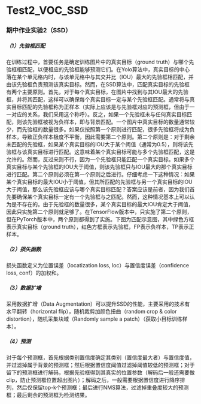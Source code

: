 # Test2_VOC_SSD
### 期中作业实验2（SSD）  
##### （1）先验框匹配  
在训练过程中，首要任务是确定训练图片中的真实目标（ground truth）与哪个先验框相匹配，以便相应的先验框能够预测它们。在Yolo算法中，真实目标的中心落在某个单元格内时，与该单元格中与其交并比（IOU）最大的先验框相匹配，并由该先验框负责预测该真实目标。然而，在SSD算法中，匹配真实目标的先验框有两个主要原则。首先，对于每个真实目标，在图片中找到与其IOU最大的先验框，并将其匹配，这样可以确保每个真实目标一定与某个先验框匹配。通常将与真实目标匹配的先验框称为正样本（实际上应该是与先验框对应的预测框，但由于一一对应的关系，我们采用这个称呼）。反之，如果一个先验框未与任何真实目标匹配，则该先验框被视为负样本，即与背景匹配。一个图片中真实目标的数量通常较少，而先验框的数量很多。如果仅按照第一个原则进行匹配，很多先验框将成为负样本，导致正负样本极度不平衡，因此需要第二个原则。第二个原则是：对于剩余未匹配的先验框，如果某个真实目标的IOU大于某个阈值（通常为0.5），则将该先验框与该真实目标进行匹配。这意味着某个真实目标可能与多个先验框匹配，这是允许的。然而，反过来则不行，因为一个先验框只能匹配一个真实目标。如果多个真实目标与某个先验框的IOU大于阈值，则该先验框只与IOU最大的那个真实目标进行匹配。第二个原则必须在第一个原则之后进行。仔细考虑一下这种情况：如果某个真实目标的最大IOU小于阈值，但其所匹配的先验框与另一个真实目标的IOU大于阈值，那么该先验框应该与哪个真实目标匹配？答案应该是前者，因为我们首先要确保某个真实目标一定有一个先验框与之匹配。然而，这种情况基本上可以认为是不存在的。由于先验框的数量很多，某个真实目标的最大IOU肯定大于阈值，因此只实施第二个原则就足够了。在TensorFlow版本中，只实施了第二个原则，但在PyTorch版本中，两个原则都得到了实施。下图为匹配示意图，其中绿色方框表示真实目标（ground truth），红色方框表示先验框，FP表示负样本，TP表示正样本。  
##### （2）损失函数  
损失函数定义为位置误差（locatization loss, loc）与置信度误差（confidence loss, conf）的加权和。  
##### （3）数据扩增  
采用数据扩增（Data Augmentation）可以提升SSD的性能，主要采用的技术有水平翻转（horizontal flip），随机裁剪加颜色扭曲（random crop & color distortion），随机采集块域（Randomly sample a patch）（获取小目标训练样本）。
##### （4）预测  
对于每个预测框，首先根据类别置信度确定其类别（置信度最大者）与置信度值，并过滤掉属于背景的预测框；然后根据置信度阈值过滤掉阈值较低的预测框；对于留下的预测框进行解码，根据先验框得到其真实的位置参数（解码后一般还需要做clip，防止预测框位置超出图片）；解码之后，一般需要根据置信度进行降序排列，然后仅保留top-k个预测框；最后进行NMS算法，过滤掉重叠度较大的预测框；最后剩余的预测框为检测结果。

 

